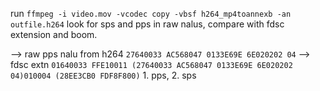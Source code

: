 run `ffmpeg -i video.mov -vcodec copy -vbsf h264_mp4toannexb -an  outfile.h264`
look for sps and pps in raw nalus, compare with fdsc extension and boom.

--> raw pps nalu from h264 `27640033 AC568047 0133E69E 6E020202 04`
--> fdsc extn `01640033 FFE10011 (27640033 AC568047 0133E69E 6E020202 04)010004 (28EE3CB0 FDF8F800)` 1. pps, 2. sps 